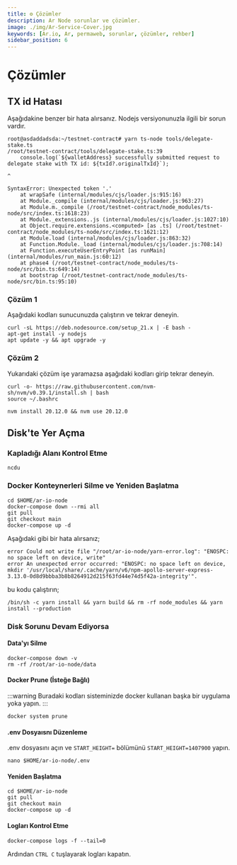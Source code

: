 ```yaml
---
title: ⚙️ Çözümler
description: Ar Node sorunlar ve çözümler.
image: ./img/Ar-Service-Cover.jpg
keywords: [Ar.io, Ar, permaweb, sorunlar, çözümler, rehber]
sidebar_position: 6
---
```


# Çözümler

## TX id Hatası
Aşağıdakine benzer bir hata alırsanız. Nodejs versiyonunuzla ilgili bir sorun vardır.
```shell
root@asdaddadsda:~/testnet-contract# yarn ts-node tools/delegate-stake.ts
/root/testnet-contract/tools/delegate-stake.ts:39
    console.log(`${walletAddress} successfully submitted request to delegate stake with TX id: ${txId?.originalTxId}`);
                                                                                                      ^

SyntaxError: Unexpected token '.'
    at wrapSafe (internal/modules/cjs/loader.js:915:16)
    at Module._compile (internal/modules/cjs/loader.js:963:27)
    at Module.m._compile (/root/testnet-contract/node_modules/ts-node/src/index.ts:1618:23)
    at Module._extensions..js (internal/modules/cjs/loader.js:1027:10)
    at Object.require.extensions.<computed> [as .ts] (/root/testnet-contract/node_modules/ts-node/src/index.ts:1621:12)
    at Module.load (internal/modules/cjs/loader.js:863:32)
    at Function.Module._load (internal/modules/cjs/loader.js:708:14)
    at Function.executeUserEntryPoint [as runMain] (internal/modules/run_main.js:60:12)
    at phase4 (/root/testnet-contract/node_modules/ts-node/src/bin.ts:649:14)
    at bootstrap (/root/testnet-contract/node_modules/ts-node/src/bin.ts:95:10)
```

### Çözüm 1
Aşağıdaki kodları sunucunuzda çalıştırın ve tekrar deneyin.
```shell
curl -sL https://deb.nodesource.com/setup_21.x | -E bash -
apt-get install -y nodejs
apt update -y && apt upgrade -y
```

### Çözüm 2
Yukarıdaki çözüm işe yaramazsa aşağıdaki kodları girip tekrar deneyin.

```shell
curl -o- https://raw.githubusercontent.com/nvm-sh/nvm/v0.39.1/install.sh | bash
source ~/.bashrc

nvm install 20.12.0 && nvm use 20.12.0
```

## Disk'te Yer Açma

### Kapladığı Alanı Kontrol Etme

```shell
ncdu
```

### Docker Konteynerleri Silme ve Yeniden Başlatma

```shell
cd $HOME/ar-io-node
docker-compose down --rmi all
git pull 
git checkout main 
docker-compose up -d
```

Aşağıdaki gibi bir hata alırsanız;

```shell
error Could not write file "/root/ar-io-node/yarn-error.log": "ENOSPC: no space left on device, write"
error An unexpected error occurred: "ENOSPC: no space left on device, mkdir '/usr/local/share/.cache/yarn/v6/npm-apollo-server-express-3.13.0-0d8d9bbba3b8b8264912d215f63fd44e74d5f42a-integrity'".
```

bu kodu çalıştırın;
```shell
/bin/sh -c yarn install && yarn build && rm -rf node_modules && yarn install --production
```

### Disk Sorunu Devam Ediyorsa

#### Data'yı Silme 
```shell
docker-compose down -v
rm -rf /root/ar-io-node/data
```

#### Docker Prune (İsteğe Bağlı)
:::warning
Buradaki kodları sisteminizde docker kullanan başka bir uygulama yoka yapın.
:::

```shell
docker system prune
```

#### .env Dosyaısnı Düzenleme

.env dosyasını açın ve `START_HEIGHT=` bölümünü `START_HEIGHT=1407900` yapın.

```shell
nano $HOME/ar-io-node/.env
```

#### Yeniden Başlatma

```shell
cd $HOME/ar-io-node
git pull 
git checkout main 
docker-compose up -d
```

#### Logları Kontrol Etme
```shell
docker-compose logs -f --tail=0
```
Ardından `CTRL C` tuşlayarak logları kapatın.